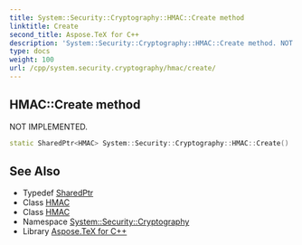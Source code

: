 ```yaml
---
title: System::Security::Cryptography::HMAC::Create method
linktitle: Create
second_title: Aspose.TeX for C++
description: 'System::Security::Cryptography::HMAC::Create method. NOT IMPLEMENTED in C++.'
type: docs
weight: 100
url: /cpp/system.security.cryptography/hmac/create/
---
```

## HMAC::Create method


NOT IMPLEMENTED.

```cpp
static SharedPtr<HMAC> System::Security::Cryptography::HMAC::Create()
```


## See Also

* Typedef [SharedPtr](../../../system/sharedptr/)
* Class [HMAC](../)
* Class [HMAC](../)
* Namespace [System::Security::Cryptography](../../)
* Library [Aspose.TeX for C++](../../../)
